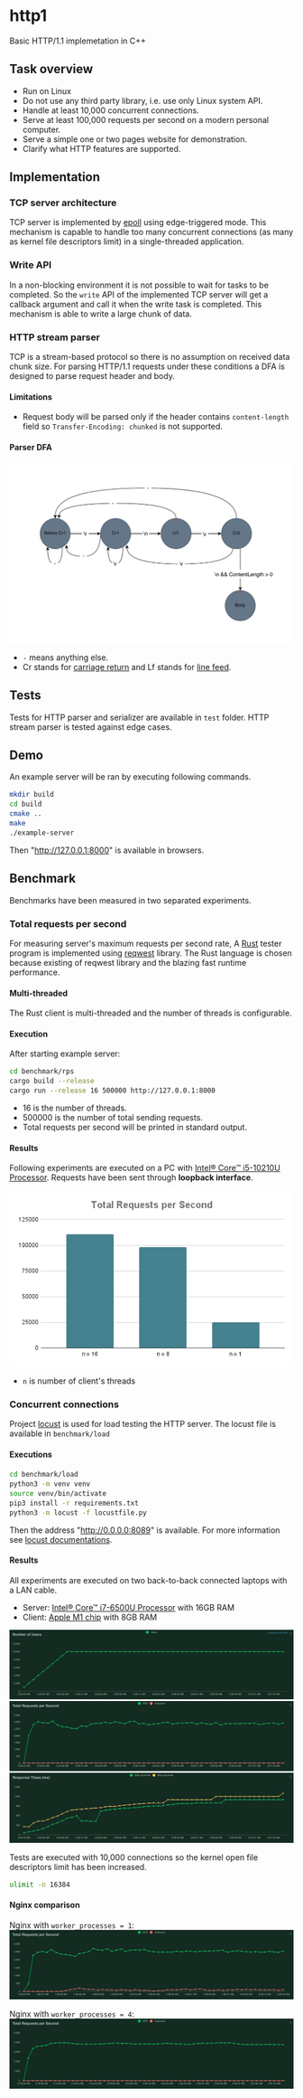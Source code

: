 # http1

Basic HTTP/1.1 implemetation in C++

## Task overview

- Run on Linux
- Do not use any third party library, i.e. use only Linux system API.
- Handle at least 10,000 concurrent connections.
- Serve at least 100,000 requests per second on a modern personal computer.
- Serve a simple one or two pages website for demonstration.
- Clarify what HTTP features are supported.

## Implementation

### TCP server architecture

TCP server is implemented by [epoll](https://man7.org/linux/man-pages/man7/epoll.7.html) using edge-triggered mode. This mechanism is capable to handle too many concurrent connections (as many as kernel file descriptors limit) in a single-threaded application.

### Write API
In a non-blocking environment it is not possible to wait for tasks to be completed. So the `write` API of the implemented TCP server will get a callback argument and call it when the write task is completed. This mechanism is able to write a large chunk of data.

### HTTP stream parser

TCP is a stream-based protocol so there is no assumption on received data chunk size. For parsing HTTP/1.1 requests under these conditions a DFA is designed to parse request header and body.

#### Limitations
* Request body will be parsed only if the header contains `content-length` field so `Transfer-Encoding: chunked` is not supported.

#### Parser DFA
![dfa](docs/images/http_parser_dfa.jpg)

* `-` means anything else.
* Cr stands for [carriage return](https://en.wikipedia.org/wiki/Carriage_return) and Lf stands for [line feed](https://en.wikipedia.org/wiki/Line_feed).

## Tests

Tests for HTTP parser and serializer are available in `test` folder. HTTP stream parser is tested against edge cases.

## Demo
An example server will be ran by executing following commands.
```bash
mkdir build
cd build
cmake ..
make
./example-server
```
Then "http://127.0.0.1:8000" is available in browsers.

## Benchmark
Benchmarks have been measured in two separated experiments.

### Total requests per second
For measuring server's maximum requests per second rate, A [Rust](https://www.rust-lang.org/) tester program is implemented using [reqwest](https://github.com/seanmonstar/reqwest) library. The Rust language is chosen because existing of reqwest library and the blazing fast runtime performance.

#### Multi-threaded
The Rust client is multi-threaded and the number of threads is configurable.

#### Execution
After starting example server:
```bash
cd benchmark/rps
cargo build --release
cargo run --release 16 500000 http://127.0.0.1:8000
```
* 16 is the number of threads.
* 500000 is the number of total sending requests.
* Total requests per second will be printed in standard output.

#### Results

Following experiments are executed on a PC with [Intel® Core™ i5-10210U Processor](https://ark.intel.com/content/www/us/en/ark/products/195436/intel-core-i510210u-processor-6m-cache-up-to-4-20-ghz.html). Requests have been sent through **loopback interface**.

![rps](docs/images/rps_chart.png)
* `n` is number of client's threads

### Concurrent connections
Project [locust](https://locust.io/) is used for load testing the HTTP server. The locust file is available in `benchmark/load`

#### Executions
```bash
cd benchmark/load
python3 -m venv venv
source venv/bin/activate
pip3 install -r requirements.txt
python3 -m locust -f locustfile.py
```
Then the address "http://0.0.0.0:8089" is available. For more information see [locust documentations](https://docs.locust.io/en/stable/). 

#### Results

All experiments are executed on two back-to-back connected laptops with a LAN cable.

* Server: [Intel® Core™ i7-6500U Processor](https://www.intel.com/content/www/us/en/products/sku/88194/intel-core-i76500u-processor-4m-cache-up-to-3-10-ghz/specifications.html) with 16GB RAM
* Client: [Apple M1 chip](https://support.apple.com/kb/SP824?locale=en_US) with 8GB RAM

![users](docs/images/users10000.png)
![rps](docs/images/rps10000.png)
![response time](docs/images/rt10000.png)

Tests are executed with 10,000 connections so the kernel open file descriptors limit has been increased.
```bash
ulimit -n 16384
```

#### Nginx comparison
Nginx with `worker_processes = 1`:
![nginx1](docs/images/nginx1_rps.png)

Nginx with `worker_processes = 4`:
![nginx4](docs/images/nginx4_rps.png)
